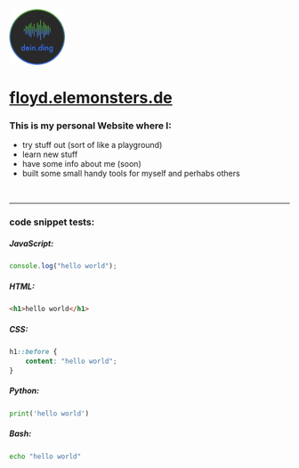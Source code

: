 <img src="/src/assets/images/icons/deinding%20logo.png" alt="my logo can't load" width="100">

# [floyd.elemonsters.de](http://floyd.elemonsters.de)

### This is my personal Website where I:

-   try stuff out (sort of like a playground)
-   learn new stuff
-   have some info about me (soon)
-   built some small handy tools for myself and perhabs others

<br>
<hr>

### code snippet tests:

##### JavaScript:

```js
console.log("hello world");
```

##### HTML:

```html
<h1>hello world</h1>
```

##### CSS:

```css
h1::before {
	content: "hello world";
}
```

##### Python:

```python
print('hello world')
```

##### Bash:

```bash
echo "hello world"
```